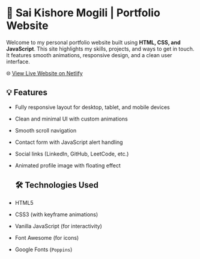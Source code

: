# 💼 Sai Kishore Mogili | Portfolio Website

Welcome to my personal portfolio website built using **HTML, CSS, and JavaScript**. This site highlights my skills, projects, and ways to get in touch. It features smooth animations, responsive design, and a clean user interface.

🌐 [View Live Website on Netlify](https://saikishore-portfolio.netlify.app/)

## 💡 Features

- Fully responsive layout for desktop, tablet, and mobile devices
- Clean and minimal UI with custom animations
- Smooth scroll navigation
- Contact form with JavaScript alert handling
- Social links (LinkedIn, GitHub, LeetCode, etc.)
- Animated profile image with floating effect

  ## 🛠️ Technologies Used

- HTML5
- CSS3 (with keyframe animations)
- Vanilla JavaScript (for interactivity)
- Font Awesome (for icons)
- Google Fonts (`Poppins`)
